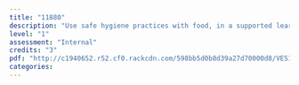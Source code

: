 ```yaml
---
title: "11880"
description: "Use safe hygiene practices with food, in a supported learning context"
level: "1"
assessment: "Internal"
credits: "3"
pdf: "http://c1940652.r52.cf0.rackcdn.com/598bb5d0b8d39a27d70000d8/VES1-11880.pdf"
categories:
---
```

